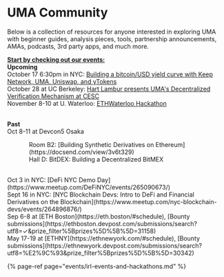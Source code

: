 # UMA Community

Below is a collection of resources for anyone interested in exploring UMA with beginner guides, analysis pieces, tools, partnership announcements, AMAs, podcasts, 3rd party apps, and much more.

<b><u>Start by checking out our events:</b></u>
<br><b>Upcoming</b>
<br>October 17 6:30pm in NYC: [Building a bitcoin/USD yield curve with Keep Network, UMA, Uniswap, and yTokens](https://www.eventbrite.com/e/building-a-bitcoinusd-yield-curve-with-keep-network-uma-uniswap-and-ytokens-tickets-74828946393 "Building a bitcoin/USD yield curve with Keep Network, UMA, Uniswap, and yTokens")
<br>October 28 at UC Berkeley: [Hart Lambur presents UMA's Decentralized Verification Mechanism at CESC](https://cesc.io)
<br>November 8-10 at U. Waterloo: [ETHWaterloo Hackathon](https://ethwaterloo.com/)

<br><b>Past</b>
<br>Oct 8-11 at Devcon5 Osaka
<p style="margin-left:10%; margin-right:10%;">Room B2: [Building Synthetic Derivatives on Ethereum](https://docsend.com/view/3v6t329)
<br>Hall D: BitDEX: Building a Decentralized BitMEX</p>
<br>Oct 3 in NYC: [DeFi NYC Demo Day](https://www.meetup.com/DeFiNYC/events/265090673/)
<br>Sept 16 in NYC: [NYC Blockchain Devs: Intro to DeFi and Financial Derivatives on the Blockchain](https://www.meetup.com/nyc-blockchain-devs/events/264896876/)
<br>Sep 6-8 at [ETH Boston](https://eth.boston/#schedule), [Bounty submissions](https://ethboston.devpost.com/submissions/search?utf8=✓&prize_filter%5Bprizes%5D%5B%5D=31158)
<br>May 17-19 at [ETHNY](https://ethnewyork.com/#schedule), [Bounty submissions](https://ethnewyork.devpost.com/submissions/search?utf8=%E2%9C%93&prize_filter%5Bprizes%5D%5B%5D=30342)
<br>

{% page-ref page="events/irl-events-and-hackathons.md" %}


